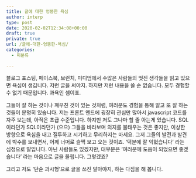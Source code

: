 ```yaml
---
title: 글에 대한 엉뚱한 욕심
author: interp
type: post
date: 2020-02-02T12:34:08+00:00
draft: true
private: true
url: /글에-대한-엉뚱한-욕심/
categories:
  - 미분류

---
```

블로그 포스팅, 페이스북, 브런치, 미디엄에서 수많은 사람들의 멋진 생각들을 읽고 있으면 욕심이 생깁니다. 저런 글을 써야지. 하지만 저런 내용을 쓸 순 없습니다. 모두 경험할 수 없기 때문입니다. 과욕인 셈이죠.

그들이 잘 하는 것이나 깨우친 것이 있는 것처럼, 여러분도 경험을 통해 알고 또 잘 하는 것들이 분명히 있습니다. 저는 프론트 엔드에 굉장히 관심만 많아서 javascript 코드를 자주 보는데, 아직은 초급 수준입니다. 하지만 저도 그나마 할 줄 아는게 있습니다. SQL이라던가 SQL이라던가 (으으) 그들을 바라보며 의지를 불태우는 것은 좋지만, 이상한 방향으로 욕심을 내고 질투하고 시기하고 무리하지는 마세요. 그저 그들의 발전과 발견에 박수를 보내면서, 어께 너머로 슬쩍 보고 오는 것이죠. &#8216;덕분에 잘 익혔습니다&#8217; 라는 심정으로 말입니다. 아닌 사람들도 있겠지만, 대부분은 &#8216;여러분께 도움이 되었으면 좋겠습니다&#8217; 라는 마음으로 글을 올립니다. 그렇겠죠?

그리고 저도 &#8216;단순 과시형&#8217;으로 글을 쓰진 말아야지, 하는 다짐을 해 봅니다.